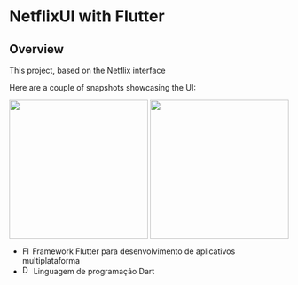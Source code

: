 # NetflixUI with Flutter

## Overview
This project, based on the Netflix interface

Here are a couple of snapshots showcasing the UI:
<div style="display: flex; justify-content: space-between;">
    <img src="https://github.com/Andres2kk/Netflix_UI/assets/147880314/fc8599f0-cf97-4057-9c7e-a8afe9f1ebac" width="250px" />
    <img src="https://github.com/Andres2kk/Netflix_UI/assets/147880314/381230a9-b652-493f-b3b9-45f8efd2a7d8" width="250px" />
</div>

- <img src="https://github.com/Andres2kk/Netflix_UI/assets/147880314/ec7b8a81-cc0b-4f29-bd76-f93942584703" alt="Flutter Logo" width="14" height="14"/> Framework Flutter para desenvolvimento de aplicativos multiplataforma
- <img src="https://github.com/Andres2kk/Netflix_UI/assets/147880314/4ddba24a-8632-49ab-8445-9f1f8fc78cf6" alt="Dart Logo" width="16" height="16"/> Linguagem de programação Dart
